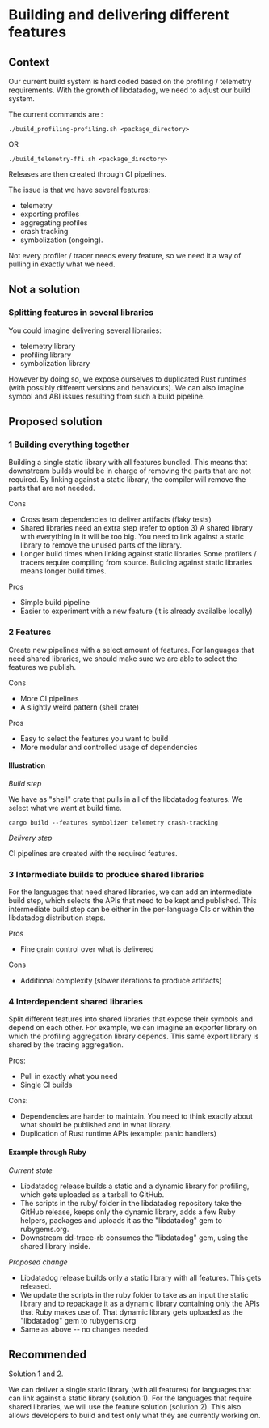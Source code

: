 # Building and delivering different features 

## Context

Our current build system is hard coded based on the profiling / telemetry requirements.
With the growth of libdatadog, we need to adjust our build system.

The current commands are :

```
./build_profiling-profiling.sh <package_directory>
```

OR

```
./build_telemetry-ffi.sh <package_directory>
```

Releases are then created through CI pipelines.

The issue is that we have several features:
- telemetry
- exporting profiles
- aggregating profiles
- crash tracking
- symbolization (ongoing).

Not every profiler / tracer needs every feature, so we need it a way of pulling in exactly what we need.

## Not a solution

### Splitting features in several libraries

You could imagine delivering several libraries:
- telemetry library
- profiling library 
- symbolization library

However by doing so, we expose ourselves to duplicated Rust runtimes (with possibly different versions and behaviours). We can also imagine symbol and ABI issues resulting from such a build pipeline.

## Proposed solution

### 1 Building everything together 

Building a single static library with all features bundled. This means that downstream builds would be in charge of removing the parts that are not required.
By linking against a static library, the compiler will remove the parts that are not needed.

Cons
- Cross team dependencies to deliver artifacts (flaky tests)
- Shared libraries need an extra step (refer to option 3)
A shared library with everything in it will be too big. You need to link against a static library to remove the unused parts of the library.
- Longer build times when linking against static libraries
Some profilers / tracers require compiling from source. Building against static libraries means longer build times.

Pros
+ Simple build pipeline
+ Easier to experiment with a new feature (it is already availalbe locally)

### 2 Features

Create new pipelines with a select amount of features.
For languages that need shared libraries, we should make sure we are able to select the features we publish.

Cons
- More CI pipelines
- A slightly weird pattern (shell crate)

Pros
+ Easy to select the features you want to build
+ More modular and controlled usage of dependencies

#### Illustration

*Build step*

We have as "shell" crate that pulls in all of the libdatadog features.
We select what we want at build time.

```
cargo build --features symbolizer telemetry crash-tracking
```

*Delivery step*

CI pipelines are created with the required features.

### 3 Intermediate builds to produce shared libraries

For the languages that need shared libraries, we can add an intermediate build step, which selects the APIs that need to be kept and published.
This intermediate build step can be either in the per-language CIs or within the libdatadog distribution steps.

Pros
+ Fine grain control over what is delivered

Cons
- Additional complexity (slower iterations to produce artifacts)

### 4 Interdependent shared libraries

Split different features into shared libraries that expose their symbols and depend on each other.
For example, we can imagine an exporter library on which the profiling aggregation library depends. This same export library is shared by the tracing aggregation.

Pros:
- Pull in exactly what you need
- Single CI builds

Cons:
- Dependencies are harder to maintain. 
You need to think exactly about what should be published and in what library.
- Duplication of Rust runtime APIs (example: panic handlers)


#### Example through Ruby

*Current state*

- Libdatadog release builds a static and a dynamic library for profiling, which gets uploaded as a tarball to GitHub.
- The scripts in the ruby/ folder in the libdatadog repository take the GitHub release, keeps only the dynamic library, adds a few Ruby helpers, packages and uploads it as the "libdatadog" gem to rubygems.org.
- Downstream dd-trace-rb consumes the "libdatadog" gem, using the shared library inside.

*Proposed change*

- Libdatadog release builds only a static library with all features. This gets released.
- We update the scripts in the ruby folder to take as an input the static library and to repackage it as a dynamic library containing only the APIs that Ruby makes use of. That dynamic library gets uploaded as the "libdatadog" gem to rubygems.org
- Same as above -- no changes needed.

## Recommended

Solution 1 and 2.

We can deliver a single static library (with all features) for languages that can link against a static library (solution 1).
For the languages that require shared libraries, we will use the feature solution (solution 2). This also allows developers to build and test only what they are currently working on.
